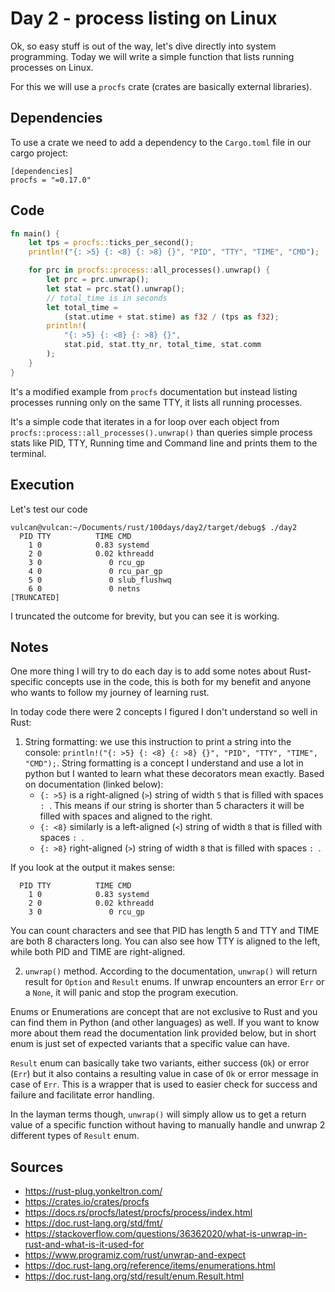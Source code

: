 # Day 2 - process listing on Linux

Ok, so easy stuff is out of the way, let's dive directly into system programming. Today we will write a simple function that lists running processes on Linux.

For this we will use a `procfs` crate (crates are basically external libraries).

## Dependencies

To use a crate we need to add a dependency to the `Cargo.toml` file in our cargo project:

```
[dependencies]
procfs = "=0.17.0"
```

## Code

```rust
fn main() {
    let tps = procfs::ticks_per_second();
    println!("{: >5} {: <8} {: >8} {}", "PID", "TTY", "TIME", "CMD");

    for prc in procfs::process::all_processes().unwrap() {
        let prc = prc.unwrap();
        let stat = prc.stat().unwrap();
        // total_time is in seconds
        let total_time =
            (stat.utime + stat.stime) as f32 / (tps as f32);
        println!(
            "{: >5} {: <8} {: >8} {}",
            stat.pid, stat.tty_nr, total_time, stat.comm
        );
    }
}
```

It's a modified example from `procfs` documentation but instead listing processes running only on the same TTY, it lists all running processes.

It's a simple code that iterates in a for loop over each object from `procfs::process::all_processes().unwrap()` than queries simple process stats like PID, TTY, Running time and Command line and prints them to the terminal.

## Execution

Let's test our code

```
vulcan@vulcan:~/Documents/rust/100days/day2/target/debug$ ./day2 
  PID TTY          TIME CMD
    1 0            0.83 systemd
    2 0            0.02 kthreadd
    3 0               0 rcu_gp
    4 0               0 rcu_par_gp
    5 0               0 slub_flushwq
    6 0               0 netns
[TRUNCATED]
```

I truncated the outcome for brevity, but you can see it is working.

## Notes

One more thing I will try to do each day is to add some notes about Rust-specific concepts use in the code, this is both for my benefit and anyone who wants to follow my journey of learning rust.

In today code there were 2 concepts I figured I don't understand so well in Rust:

1. String formatting: we use this instruction to print a string into the console: `println!("{: >5} {: <8} {: >8} {}", "PID", "TTY", "TIME", "CMD");`. String formatting is a concept I understand and use a lot in python but I wanted to learn what these decorators mean exactly. Based on documentation (linked below):
    * `{: >5}` is a right-aligned (`>`) string of width `5` that is filled with spaces `: `. This means if our string is shorter than 5 characters it will be filled with spaces and aligned to the right.
    * `{: <8}` similarly is a left-aligned (`<`) string of width `8` that is filled with spaces `: `.
    * `{: >8}` right-aligned (`>`) string of width `8` that is filled with spaces `: `.

If you look at the output it makes sense:

```
  PID TTY          TIME CMD
    1 0            0.83 systemd
    2 0            0.02 kthreadd
    3 0               0 rcu_gp
```

You can count characters and see that PID has length 5 and TTY and TIME are both 8 characters long. You can also see how TTY is aligned to the left, while both PID and TIME are right-aligned.

2. `unwrap()` method. According to the documentation, `unwrap()` will return result for `Option` and `Result` enums. If unwrap encounters an error `Err` or a `None`, it will panic and stop the program execution.

Enums or Enumerations are concept that are not exclusive to Rust and you can find them in Python (and other languages) as well. If you want to know more about them read the documentation link provided below, but in short enum is just set of expected variants that a specific value can have.

`Result` enum can basically take two variants, either success (`Ok`) or error (`Err`) but it also contains a resulting value in case of `Ok` or error message in case of `Err`. This is a wrapper that is used to easier check for success and failure and facilitate error handling. 

In the layman terms though, `unwrap()` will simply allow us to get a return value of a specific function without having to manually handle and unwrap 2 different types of `Result` enum.

## Sources

* https://rust-plug.yonkeltron.com/
* https://crates.io/crates/procfs
* https://docs.rs/procfs/latest/procfs/process/index.html
* https://doc.rust-lang.org/std/fmt/
* https://stackoverflow.com/questions/36362020/what-is-unwrap-in-rust-and-what-is-it-used-for
* https://www.programiz.com/rust/unwrap-and-expect
* https://doc.rust-lang.org/reference/items/enumerations.html
* https://doc.rust-lang.org/std/result/enum.Result.html